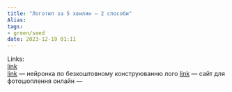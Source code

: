 ```yaml
---
title: "Логотип за 5 хвилин — 2 способи"
Alias: 
tags:
- green/seed
date: 2023-12-19 01:11
---
```

Links:  
[link](https://youtu.be/CTjDUOACokU?si=mhALmGMhv9Wsg2Nx)  
[link](https://ideogram.ai/login)  — нейронка по безкоштовному конструюванню лого
[link](https://www.canva.com/uk_ua/)  — сайт для фотошоплення онлайн
—

